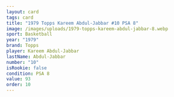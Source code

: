 ```yaml
---
layout: card
tags: card
title: "1979 Topps Kareem Abdul-Jabbar #10 PSA 8"
image: /images/uploads/1979-topps-kareem-abdul-jabbar-8.webp
sport: Basketball
year: "1979"
brand: Topps
player: Kareem Abdul-Jabbar
lastName: Abdul-Jabbar
number: "10"
isRookie: false
condition: PSA 8
value: 93
order: 10
---
```

